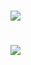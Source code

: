 # [![](https://img.youtube.com/vi/wqXKtsXpp2A/maxresdefault.jpg)](https://www.youtube.com/watch?v=wqXKtsXpp2A)
# [![](https://img.youtube.com/vi/2ZoIHGC-xZU/maxresdefault.jpg)](https://www.youtube.com/watch?v=2ZoIHGC-xZU)
